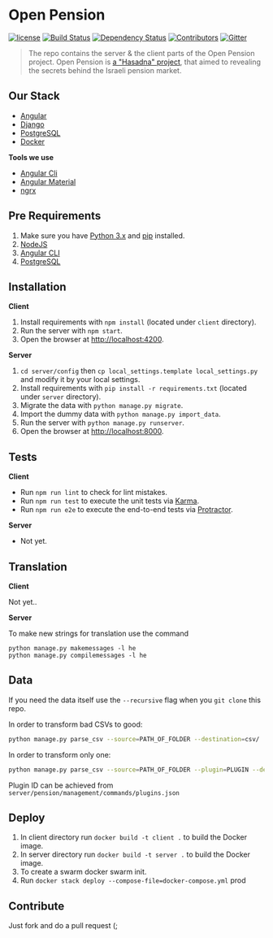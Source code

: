 # Open Pension

[![license][license-image]][license-url] [![Build Status][travis-image]][travis-url] [![Dependency Status][dependency-image]][dependency-url] [![Contributors][contributors-image]][contributors-url] [![Gitter][gitter-image]][gitter-url]

> The repo contains the server & the client parts of the Open Pension project.
Open Pension is [a "Hasadna" project](http://www.hasadna.org.il/), that aimed to revealing the secrets behind the Israeli pension market.

## Our Stack

  * [Angular](https://angular.io/)
  * [Django](https://www.djangoproject.com/)
  * [PostgreSQL](http://www.postgresql.org/)
  * [Docker](https://www.docker.com/)

**Tools we use**

  * [Angular Cli](https://github.com/angular/angular-cli)
  * [Angular Material](https://material.angular.io/)
  * [ngrx](https://github.com/ngrx)

## Pre Requirements

  1. Make sure you have [Python 3.x](https://www.python.org/) and [pip](https://pypi.python.org/pypi/pip) installed.
  2. [NodeJS](nodejs.org)
  3. [Angular CLI](https://github.com/angular/angular-cli)
  4. [PostgreSQL](http://www.postgresql.org/)

## Installation

**Client**

  1. Install requirements with `npm install` (located under `client` directory).
  2. Run the server with `npm start`.
  3. Open the browser at [http://localhost:4200](http://localhost:4200).

**Server**

  1. `cd server/config` then `cp local_settings.template local_settings.py` and modify it by your local settings.
  2. Install requirements with `pip install -r requirements.txt` (located under `server` directory).
  3. Migrate the data with `python manage.py migrate`.
  4. Import the dummy data with `python manage.py import_data`.
  5. Run the server with `python manage.py runserver`.
  6. Open the browser at [http://localhost:8000](http://localhost:8000).

## Tests

**Client**

  * Run `npm run lint` to check for lint mistakes.
  * Run `npm run test` to execute the unit tests via [Karma](https://karma-runner.github.io).
  * Run `npm run e2e` to execute the end-to-end tests via [Protractor](http://www.protractortest.org/).

**Server**

  * Not yet.

## Translation

**Client**

Not yet..

**Server**

To make new strings for translation use the command

```shell
python manage.py makemessages -l he
python manage.py compilemessages -l he
```

## Data

If you need the data itself use the `--recursive` flag when you `git clone` this repo.

In order to transform bad CSVs to good:
```bash
python manage.py parse_csv --source=PATH_OF_FOLDER --destination=csv/
```

In order to transform only one:
```bash
python manage.py parse_csv --source=PATH_OF_FOLDER --plugin=PLUGIN --destination=csv/
```

Plugin ID can be achieved from `server/pension/management/commands/plugins.json`

## Deploy

1. In client directory run `docker build -t client .` to build the Docker image.
2. In server directory run `docker build -t server .` to build the Docker image.
3. To create a swarm docker swarm init.
4. Run `docker stack deploy --compose-file=docker-compose.yml` prod

## Contribute

Just fork and do a pull request (;

[license-image]: https://img.shields.io/badge/license-MIT-blue.svg
[license-url]: https://github.com/hasadna/open_pension/blob/master/LICENSE
[travis-image]: https://travis-ci.org/hasadna/open_pension.svg?branch=master
[travis-url]: https://travis-ci.org/hasadna/open_pension
[dependency-image]: https://dependencyci.com/github/hasadna/open_pension/badge
[dependency-url]: https://dependencyci.com/github/hasadna/open_pension
[gitter-image]: https://img.shields.io/badge/Gitter-Join_the_chat_%E2%86%92-00d06f.svg
[gitter-url]: https://gitter.im/open-pension/Lobby?utm_source=badge&utm_medium=badge&utm_campaign=pr-badge&utm_content=badge
[contributors-image]: https://img.shields.io/github/contributors/hasadna/open_pension.svg
[contributors-url]: https://github.com/hasadna/open_pension/graphs/contributors
